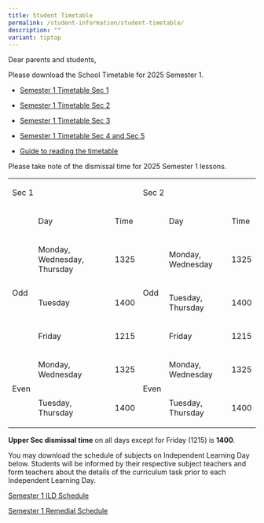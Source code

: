 ```yaml
---
title: Student Timetable
permalink: /student-information/student-timetable/
description: ""
variant: tiptap
---
```

<p>Dear parents and students,</p>
<p>Please download the School Timetable for 2025 Semester 1.</p>
<ul data-tight="true" class="tight">
<li>
<p><a href="/files/Timetable Matters/1__2025_Semester_1_Timetable_Sec_1.pdf" rel="noopener nofollow" target="_blank">Semester 1 Timetable Sec 1</a>
</p>
</li>
<li>
<p><a href="/files/Timetable Matters/2__2025_Semester_1_Timetable_Sec_2.pdf" rel="noopener nofollow" target="_blank">Semester 1 Timetable Sec 2</a>
</p>
</li>
<li>
<p><a href="/files/Timetable Matters/3__2025_Semester_1_Timetable_Sec_3.pdf" rel="noopener nofollow" target="_blank">Semester 1 Timetable Sec 3</a>
</p>
</li>
<li>
<p><a href="/files/Timetable Matters/4__2025_Semester_1_Timetable_Sec_4_and_5.pdf" rel="noopener nofollow" target="_blank">Semester 1 Timetable Sec 4 and Sec 5</a>
</p>
</li>
<li>
<p><a href="/files/Timetable Matters/Guide_to_reading_the_timetable.pdf" rel="noopener noreferrer nofollow" target="_blank">Guide to reading the timetable</a>
</p>
<p></p>
</li>
</ul>
<p>Please take note of the dismissal time for 2025 Semester 1 lessons.</p>
<table style="minWidth: 150px">
<colgroup>
<col>
<col>
<col>
<col>
<col>
<col>
</colgroup>
<tbody>
<tr>
<td rowspan="1" colspan="3">
<p>Sec 1</p>
</td>
<td rowspan="1" colspan="3">
<p>Sec 2</p>
</td>
</tr>
<tr>
<td rowspan="1" colspan="1">
<p>&nbsp;</p>
</td>
<td rowspan="1" colspan="1">
<p>Day</p>
</td>
<td rowspan="1" colspan="1">
<p>Time</p>
</td>
<td rowspan="1" colspan="1">
<p>&nbsp;</p>
</td>
<td rowspan="1" colspan="1">
<p>Day</p>
</td>
<td rowspan="1" colspan="1">
<p>Time</p>
</td>
</tr>
<tr>
<td rowspan="3" colspan="1">
<p>Odd</p>
</td>
<td rowspan="1" colspan="1">
<p>Monday, Wednesday, Thursday</p>
</td>
<td rowspan="1" colspan="1">
<p>1325</p>
</td>
<td rowspan="3" colspan="1">
<p>Odd</p>
</td>
<td rowspan="1" colspan="1">
<p>Monday, Wednesday</p>
</td>
<td rowspan="1" colspan="1">
<p>1325</p>
</td>
</tr>
<tr>
<td rowspan="1" colspan="1">
<p>Tuesday</p>
</td>
<td rowspan="1" colspan="1">
<p>1400</p>
</td>
<td rowspan="1" colspan="1">
<p>Tuesday, Thursday</p>
</td>
<td rowspan="1" colspan="1">
<p>1400</p>
</td>
</tr>
<tr>
<td rowspan="1" colspan="1">
<p>Friday</p>
</td>
<td rowspan="1" colspan="1">
<p>1215</p>
</td>
<td rowspan="1" colspan="1">
<p>Friday</p>
</td>
<td rowspan="1" colspan="1">
<p>1215</p>
</td>
</tr>
<tr>
<td rowspan="2" colspan="1">
<p>Even</p>
</td>
<td rowspan="1" colspan="1">
<p>Monday, Wednesday</p>
</td>
<td rowspan="1" colspan="1">
<p>1325</p>
</td>
<td rowspan="2" colspan="1">
<p>Even</p>
</td>
<td rowspan="1" colspan="1">
<p>Monday, Wednesday</p>
</td>
<td rowspan="1" colspan="1">
<p>1325</p>
</td>
</tr>
<tr>
<td rowspan="1" colspan="1">
<p>Tuesday, Thursday</p>
</td>
<td rowspan="1" colspan="1">
<p>1400</p>
</td>
<td rowspan="1" colspan="1">
<p>Tuesday, Thursday</p>
</td>
<td rowspan="1" colspan="1">
<p>1400</p>
</td>
</tr>
</tbody>
</table>
<p></p>
<p><strong>Upper Sec dismissal time</strong> on all days except for Friday
(1215) is <strong>1400</strong>.</p>
<p>You may download the schedule of subjects on Independent Learning Day
below. Students will be informed by their respective subject teachers and
form teachers about the details of the curriculum task prior to each Independent
Learning Day.</p>
<p><a href="/files/Timetable Matters/2025_Semester_1_ILD_Schedule.pdf" rel="noopener nofollow" target="_blank">Semester 1 ILD Schedule</a>
</p>
<p><a href="/files/Timetable Matters/2025_Semester_1_Remedial_Schedule_School_Website.pdf" rel="noopener nofollow" target="_blank">Semester 1 Remedial Schedule</a>
</p>
<p></p>
<p></p>
<h4></h4>
<p></p>